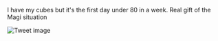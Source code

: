 I have my cubes but it's the first day under 80 in a week. Real gift of the Magi situation


![Tweet image](/assets/crosspoast/GSicGK_bkAA0-H_.jpg)

